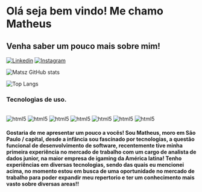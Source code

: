 
# Olá seja bem vindo! Me chamo Matheus
## Venha saber um pouco mais sobre mim!

[![Linkedin](https://img.shields.io/badge/LinkedIn-0077B5?style=for-the-badge&logo=linkedin&logoColor=white)](https://www.linkedin.com/in/matheus-oliveira-5779721a6/)
[![Instagram](https://img.shields.io/badge/Instagram-E4405F?style=for-the-badge&logo=instagram&logoColor=white)](https://www.instagram.com/math_szx/)   


![Matsz GitHub stats](https://github-readme-stats.vercel.app/api?username=MatheuszOL&show_icons=true&theme=tokyonight)

![Top Langs](https://github-readme-stats.vercel.app/api/top-langs/?username=MatheuszOL&layout=donut)


### Tecnologias de uso.

<div style="display: inline_block"><br/>
    <img alt="html5" src="https://img.shields.io/badge/HTML5-E34F26?style=for-the-badge&logo=html5&logoColor=white" />
    <img alt="html5" src="https://img.shields.io/badge/CSS3-1572B6?style=for-the-badge&logo=css3&logoColor=white" />
    <img alt="html5" src="https://img.shields.io/badge/Python-14354C?style=for-the-badge&logo=python&logoColor=white" />
    <img alt="html5" src="https://img.shields.io/badge/TypeScript-007ACC?style=for-the-badge&logo=typescript&logoColor=white" />
    <img alt="html5" src="https://img.shields.io/badge/Django-092E20?style=for-the-badge&logo=django&logoColor=white" />
    <img alt="html5" src="https://img.shields.io/badge/MySQL-00000F?style=for-the-badge&logo=mysql&logoColor=white" />
    <img alt="html5" src="https://img.shields.io/badge/JavaScript-323330?style=for-the-badge&logo=javascript&logoColor=F7DF1E" />
</div>

#### Gostaria de me apresentar um pouco a vocês! Sou Matheus, moro em São Paulo / capital, desde a infância sou fascinado por tecnologias, a questão funcional de desenvolvimento de software, recentemente tive minha primeira experiência no mercado de trabalho com um cargo de analista de dados junior, na maior empresa de igaming da América latina! Tenho experiências em diversas tecnologias, sendo das quais eu mencionei acima, no momento estou em busca de uma oportunidade no mercado de trabalho para poder expandir meu repertorio e ter um conhecimento mais vasto sobre diversas areas!!
